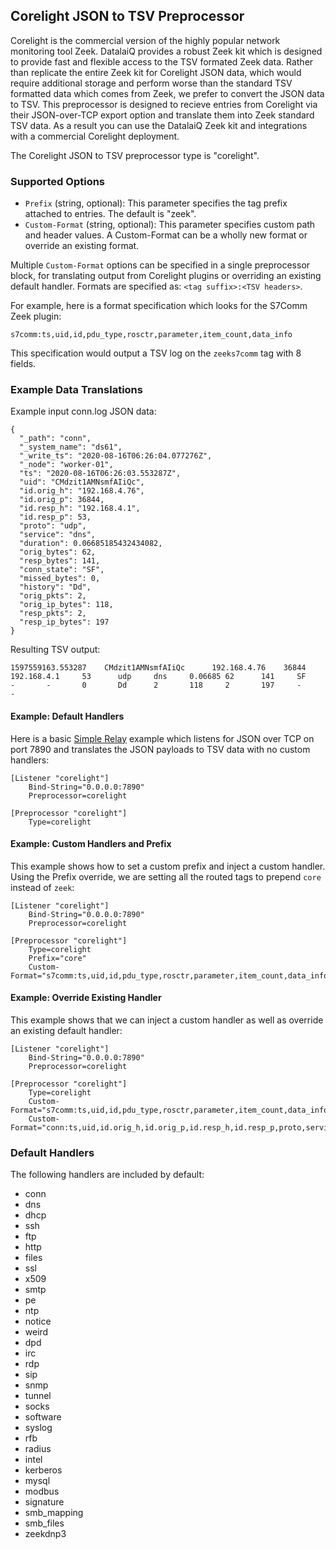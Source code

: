 ## Corelight JSON to TSV Preprocessor

Corelight is the commercial version of the highly popular network monitoring tool Zeek. DatalaiQ provides a robust Zeek kit which is designed to provide fast and flexible access to the TSV formated Zeek data.  Rather than replicate the entire Zeek kit for Corelight JSON data, which would require additional storage and perform worse than the standard TSV formatted data which comes from Zeek, we prefer to convert the JSON data to TSV. This preprocessor is designed to recieve entries from Corelight via their JSON-over-TCP export option and translate them into Zeek standard TSV data.  As a result you can use the DatalaiQ Zeek kit and integrations with a commercial Corelight deployment.

The Corelight JSON to TSV preprocessor type is "corelight".

### Supported Options

* `Prefix` (string, optional): This parameter specifies the tag prefix attached to entries.  The default is "zeek".
* `Custom-Format` (string, optional): This parameter specifies custom path and header values.  A Custom-Format can be a wholly new format or override an existing format.

Multiple `Custom-Format` options can be specified in a single preprocessor block, for translating output from Corelight plugins or overriding an existing default handler.  Formats are specified as: `<tag suffix>:<TSV headers>`.

For example, here is a format specification which looks for the S7Comm Zeek plugin:

```
s7comm:ts,uid,id,pdu_type,rosctr,parameter,item_count,data_info
```

This specification would output a TSV log on the `zeeks7comm` tag with 8 fields.

### Example Data Translations
Example input conn.log JSON data:
```
{
  "_path": "conn",
  "_system_name": "ds61",
  "_write_ts": "2020-08-16T06:26:04.077276Z",
  "_node": "worker-01",
  "ts": "2020-08-16T06:26:03.553287Z",
  "uid": "CMdzit1AMNsmfAIiQc",
  "id.orig_h": "192.168.4.76",
  "id.orig_p": 36844,
  "id.resp_h": "192.168.4.1",
  "id.resp_p": 53,
  "proto": "udp",
  "service": "dns",
  "duration": 0.06685185432434082,
  "orig_bytes": 62,
  "resp_bytes": 141,
  "conn_state": "SF",
  "missed_bytes": 0,
  "history": "Dd",
  "orig_pkts": 2,
  "orig_ip_bytes": 118,
  "resp_pkts": 2,
  "resp_ip_bytes": 197
}
```

Resulting TSV output:
```
1597559163.553287    CMdzit1AMNsmfAIiQc      192.168.4.76    36844   192.168.4.1     53      udp     dns     0.06685 62      141     SF      -       -       0       Dd      2       118     2       197     -       -
```

#### Example: Default Handlers

Here is a basic [Simple Relay](/ingesters/simple_relay) example which listens for JSON over TCP on port 7890 and translates the JSON payloads to TSV data with no custom handlers:

```
[Listener "corelight"]
	Bind-String="0.0.0.0:7890"
	Preprocessor=corelight

[Preprocessor "corelight"]
	Type=corelight

```

#### Example: Custom Handlers and Prefix

This example shows how to set a custom prefix and inject a custom handler. Using the Prefix override, we are setting all the routed tags to prepend `core` instead of `zeek`:

```
[Listener "corelight"]
	Bind-String="0.0.0.0:7890"
	Preprocessor=corelight

[Preprocessor "corelight"]
	Type=corelight
	Prefix="core"
	Custom-Format="s7comm:ts,uid,id,pdu_type,rosctr,parameter,item_count,data_info"

```

#### Example: Override Existing Handler

This example shows that we can inject a custom handler as well as override an existing default handler:

```
[Listener "corelight"]
	Bind-String="0.0.0.0:7890"
	Preprocessor=corelight

[Preprocessor "corelight"]
	Type=corelight
	Custom-Format="s7comm:ts,uid,id,pdu_type,rosctr,parameter,item_count,data_info"
	Custom-Format="conn:ts,uid,id.orig_h,id.orig_p,id.resp_h,id.resp_p,proto,service,duration"

```

### Default Handlers

The following handlers are included by default:

- conn
- dns
- dhcp
- ssh
- ftp
- http
- files
- ssl
- x509
- smtp
- pe
- ntp
- notice
- weird
- dpd
- irc
- rdp
- sip
- snmp
- tunnel
- socks
- software
- syslog
- rfb
- radius
- intel
- kerberos
- mysql
- modbus
- signature
- smb_mapping
- smb_files
- zeekdnp3

